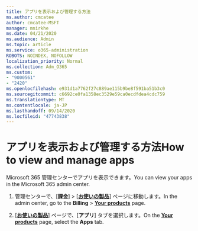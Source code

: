 ```yaml
---
title: アプリを表示および管理する方法
ms.author: cmcatee
author: cmcatee-MSFT
manager: mnirkhe
ms.date: 04/21/2020
ms.audience: Admin
ms.topic: article
ms.service: o365-administration
ROBOTS: NOINDEX, NOFOLLOW
localization_priority: Normal
ms.collection: Adm_O365
ms.custom:
- "9000561"
- "2420"
ms.openlocfilehash: e931d1a7762f27c889ae115b9be8f591ba51b3c0
ms.sourcegitcommit: c6692ce0fa1358ec3529e59ca0ecdfdea4cdc759
ms.translationtype: MT
ms.contentlocale: ja-JP
ms.lasthandoff: 09/14/2020
ms.locfileid: "47743838"
---
```

# <a name="how-to-view-and-manage-apps"></a><span data-ttu-id="47134-102">アプリを表示および管理する方法</span><span class="sxs-lookup"><span data-stu-id="47134-102">How to view and manage apps</span></span>

<span data-ttu-id="47134-103">Microsoft 365 管理センターでアプリを表示できます。</span><span class="sxs-lookup"><span data-stu-id="47134-103">You can view your apps in the Microsoft 365 admin center.</span></span> 

1. <span data-ttu-id="47134-104">管理センターで、[**課金**]  >  [**[お使いの製品](https://go.microsoft.com/fwlink/p/?linkid=842054)**] ページに移動します。</span><span class="sxs-lookup"><span data-stu-id="47134-104">In the admin center, go to the **Billing** > **[Your products](https://go.microsoft.com/fwlink/p/?linkid=842054)** page.</span></span>

2. <span data-ttu-id="47134-105">[**[お使いの製品](https://go.microsoft.com/fwlink/p/?linkid=842054)**] ページで、[**アプリ**] タブを選択します。</span><span class="sxs-lookup"><span data-stu-id="47134-105">On the **[Your products](https://go.microsoft.com/fwlink/p/?linkid=842054)** page, select the **Apps** tab.</span></span>